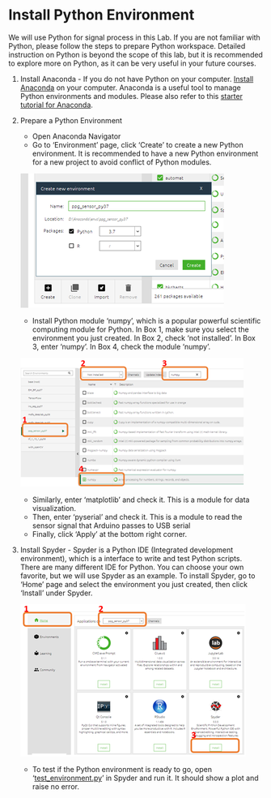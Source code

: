 # Install Python Environment
We will use Python for signal process in this Lab. If you are not familiar with Python, please follow the steps to prepare Python workspace. Detailed instruction on Python is beyond the scope of this lab, but it is recommended to explore more on Python, as it can be very useful in your future courses.

1. Install Anaconda - If you do not have Python on your computer. [Install Anaconda](https://www.anaconda.com/products/distribution) on your computer. Anaconda is a useful tool to manage Python environments and modules. Please also refer to this [starter tutorial for Anaconda](https://docs.anaconda.com/anaconda/user-guide/getting-started/). 
1. Prepare a Python Environment
    - Open Anaconda Navigator  
    - Go to ‘Environment’ page, click ‘Create’ to create a new Python environment. It is recommended to have a new Python environment for a new project to avoid conflict of Python modules.

    ![env](assets/create_env.png)

    - Install Python module ‘numpy’, which is a popular powerful scientific computing module for Python. In Box 1, make sure you select the environment you just created. In Box 2, check ‘not installed’. In Box 3, enter ‘numpy’. In Box 4, check the module ‘numpy’. 

    ![add mods](assets/add_mods.png)
 
    - Similarly, enter ‘matplotlib’ and check it. This is a module for data visualization. 
    - Then, enter ‘pyserial’ and check it. This is a module to read the sensor signal that Arduino passes to USB serial 
    - Finally, click ‘Apply’ at the bottom right corner.
1. Install Spyder - Spyder is a Python IDE (Integrated development environment), which is a interface to write and test Python scripts. There are many different IDE for Python. You can choose your own favorite, but we will use Spyder as an example. To install Spyder, go to ‘Home’ page and select the environment you just created, then click ‘Install’ under Spyder.
 
    ![spyder](assets/spyder.png)

    - To test if the Python environment is ready to go, open ‘[test_environment.py](https://github.com/GIXLabs/SAndC/blob/main/Lab7/src/test_environment.py)’ in Spyder and run it. It should show a plot and raise no error.
